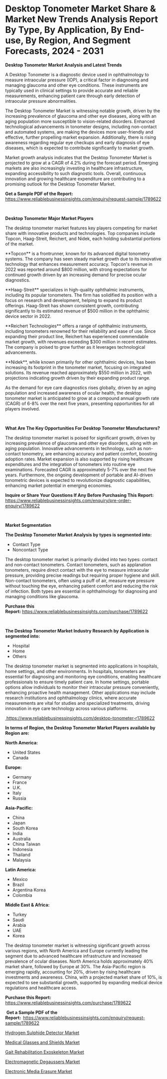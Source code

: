 <p><h1>Desktop Tonometer Market Share & Market New Trends Analysis Report By Type, By Application, By End-use, By Region, And Segment Forecasts, 2024 - 2031</h1></p><p><strong>Desktop Tonometer Market Analysis and Latest Trends</strong></p>
<p><p>A Desktop Tonometer is a diagnostic device used in ophthalmology to measure intraocular pressure (IOP), a critical factor in diagnosing and managing glaucoma and other eye conditions. These instruments are typically used in clinical settings to provide accurate and reliable measurements, enhancing patient care through early detection of intraocular pressure abnormalities.</p><p>The Desktop Tonometer Market is witnessing notable growth, driven by the increasing prevalence of glaucoma and other eye diseases, along with an aging population more susceptible to vision-related disorders. Enhanced technological advancements in tonometer designs, including non-contact and automated systems, are making the devices more user-friendly and effective, further propelling market expansion. Additionally, there is rising awareness regarding regular eye checkups and early diagnosis of eye diseases, which is expected to contribute significantly to market growth.</p><p>Market growth analysis indicates that the Desktop Tonometer Market is projected to grow at a CAGR of 4.2% during the forecast period. Emerging markets are also increasingly investing in healthcare infrastructure, expanding accessibility to such diagnostic tools. Overall, continuous innovation and growing healthcare expenditure are contributing to a promising outlook for the Desktop Tonometer Market.</p></p>
<p><strong>Get a Sample PDF of the Report:&nbsp;</strong> <a href="https://www.reliablebusinessinsights.com/enquiry/request-sample/1789622?utm_campaign=113&utm_medium=2&utm_source=Github&utm_content=ia&utm_term=13102024&utm_id=desktop-tonometer">https://www.reliablebusinessinsights.com/enquiry/request-sample/1789622</a></p>
<p>&nbsp;</p>
<p><strong>Desktop Tonometer Major Market Players</strong></p>
<p><p>The desktop tonometer market features key players competing for market share with innovative products and technologies. Top companies include Topcon, Haag-Streit, Reichert, and Nidek, each holding substantial portions of the market.</p><p>**Topcon** is a frontrunner, known for its advanced digital tonometry systems. The company has seen steady market growth due to its innovative technology that enhances measurement accuracy. Topcon's revenue in 2022 was reported around $800 million, with strong expectations for continued growth driven by an increasing demand for precise ocular diagnostics.</p><p>**Haag-Streit** specializes in high-quality ophthalmic instruments, including its popular tonometers. The firm has solidified its position with a focus on research and development, helping to expand its product offerings. Haag-Streit has shown consistent growth, contributing significantly to its estimated revenue of $500 million in the ophthalmic device sector in 2022.</p><p>**Reichert Technologies** offers a range of ophthalmic instruments, including tonometers renowned for their reliability and ease of use. Since expanding their product line, Reichert has experienced commendable market growth, with revenues exceeding $300 million in recent estimates. The company is poised to grow further as it leverages technological advancements.</p><p>**Nidek**, while known primarily for other ophthalmic devices, has been increasing its footprint in the tonometer market, focusing on integrated solutions. Its revenue reached approximately $550 million in 2022, with projections indicating growth driven by their expanding product range.</p><p>As the demand for eye care diagnostics rises globally, driven by an aging population and increased awareness of ocular health, the desktop tonometer market is anticipated to grow at a compound annual growth rate (CAGR) of 6-8% over the next five years, presenting opportunities for all players involved.</p></p>
<p>&nbsp;</p>
<p><strong>What Are The Key Opportunities For Desktop Tonometer Manufacturers?</strong></p>
<p><p>The desktop tonometer market is poised for significant growth, driven by increasing prevalence of glaucoma and other eye disorders, along with an aging population. Innovative advancements in technology, such as non-contact tonometry, are enhancing accuracy and patient comfort, boosting adoption rates. Market expansion is also supported by rising healthcare expenditures and the integration of tonometers into routine eye examinations. Forecasted CAGR is approximately 5-7% over the next five years. Furthermore, the ongoing development of portable and AI-driven tonometric devices is expected to revolutionize diagnostic capabilities, enhancing market potential in emerging economies.</p></p>
<p><strong>Inquire or Share Your Questions If Any Before Purchasing This Report:</strong> <a href="https://www.reliablebusinessinsights.com/enquiry/pre-order-enquiry/1789622?utm_campaign=113&utm_medium=2&utm_source=Github&utm_content=ia&utm_term=13102024&utm_id=desktop-tonometer">https://www.reliablebusinessinsights.com/enquiry/pre-order-enquiry/1789622</a></p>
<p>&nbsp;</p>
<p><strong>Market Segmentation</strong></p>
<p><strong>The Desktop Tonometer Market Analysis by types is segmented into:</strong></p>
<p><ul><li>Contact Type</li><li>Noncontact Type</li></ul></p>
<p><p>The desktop tonometer market is primarily divided into two types: contact and non-contact tonometers. Contact tonometers, such as applanation tonometers, require direct contact with the eye to measure intraocular pressure, providing precise readings but requiring proper hygiene and skill. Non-contact tonometers, often using a puff of air, measure eye pressure without touching the eye, enhancing patient comfort and reducing the risk of infection. Both types are essential in ophthalmology for diagnosing and managing conditions like glaucoma.</p></p>
<p><strong>Purchase this Report:&nbsp;</strong><a href="https://www.reliablebusinessinsights.com/purchase/1789622?utm_campaign=113&utm_medium=2&utm_source=Github&utm_content=ia&utm_term=13102024&utm_id=desktop-tonometer">https://www.reliablebusinessinsights.com/purchase/1789622</a></p>
<p>&nbsp;</p>
<p><strong>The Desktop Tonometer Market Industry Research by Application is segmented into:</strong></p>
<p><ul><li>Hospital</li><li>Home</li><li>Others</li></ul></p>
<p><p>The desktop tonometer market is segmented into applications in hospitals, home settings, and other environments. In hospitals, tonometers are essential for diagnosing and monitoring eye conditions, enabling healthcare professionals to ensure timely patient care. In home settings, portable options allow individuals to monitor their intraocular pressure conveniently, enhancing proactive health management. Other applications may include research institutions and ophthalmology clinics, where accurate measurements are vital for studies and specialized treatments, driving innovation in eye care technology across various platforms.</p></p>
<p><a href="https://www.reliablebusinessinsights.com/desktop-tonometer-r1789622?utm_campaign=113&utm_medium=2&utm_source=Github&utm_content=ia&utm_term=13102024&utm_id=desktop-tonometer">&nbsp;https://www.reliablebusinessinsights.com/desktop-tonometer-r1789622</a></p>
<p><strong>In terms of Region, the Desktop Tonometer Market Players available by Region are:</strong></p>
<p>
    <p> <strong> North America: </strong>
        <ul>
            <li>United States</li>
            <li>Canada</li>
        </ul>
        </p> 
    <p> <strong> Europe: </strong>
        <ul>
            <li>Germany</li>
            <li>France</li>
            <li>U.K.</li>
            <li>Italy</li>
            <li>Russia</li>
        </ul>
        </p> 
    <p> <strong> Asia-Pacific: </strong>
        <ul>
            <li>China</li>
            <li>Japan</li>
            <li>South Korea</li>
            <li>India</li>
            <li>Australia</li>
            <li>China Taiwan</li>
            <li>Indonesia</li>
            <li>Thailand</li>
            <li>Malaysia</li>
        </ul>
        </p> 
    <p> <strong> Latin America: </strong>
        <ul>
            <li>Mexico</li>
            <li>Brazil</li>
            <li>Argentina Korea</li>
            <li>Colombia</li>
        </ul>
        </p> 
    <p> <strong> Middle East & Africa: </strong>
        <ul>
            <li>Turkey</li>
            <li>Saudi</li>
            <li>Arabia</li>
            <li>UAE</li>
            <li>Korea</li>
        </ul>
    </p>
    </p>
<p><p>The desktop tonometer market is witnessing significant growth across various regions, with North America and Europe currently leading the segment due to advanced healthcare infrastructure and increased prevalence of ocular diseases. North America holds approximately 40% market share, followed by Europe at 30%. The Asia-Pacific region is emerging rapidly, accounting for 20%, driven by rising healthcare investments and awareness. China, with a projected market share of 10%, is expected to see substantial growth, supported by expanding medical device regulations and healthcare access.</p></p>
<p><strong>Purchase this Report: </strong><a href="https://www.reliablebusinessinsights.com/purchase/1789622?utm_campaign=113&utm_medium=2&utm_source=Github&utm_content=ia&utm_term=13102024&utm_id=desktop-tonometer">https://www.reliablebusinessinsights.com/purchase/1789622</a></p>
<p>&nbsp;<strong>Get a Sample PDF of the Report:&nbsp;&nbsp;</strong><a href="https://www.reliablebusinessinsights.com/enquiry/request-sample/1789622?utm_campaign=113&utm_medium=2&utm_source=Github&utm_content=ia&utm_term=13102024&utm_id=desktop-tonometer">https://www.reliablebusinessinsights.com/enquiry/request-sample/1789622</a></p>
<p><strong></strong></p>
<p><p><a href="https://issuu.com/reportprime-2/docs/hydrogen-sulphide-detector-market-s_4747570c01edd7?utm_campaign=113&utm_medium=2&utm_source=Github&utm_content=ia&utm_term=13102024&utm_id=desktop-tonometer">Hydrogen Sulphide Detector Market</a></p><p><a href="https://www.linkedin.com/pulse/global-medical-glasses-shields-market-trends-insights-growth-jz5ae?utm_campaign=113&utm_medium=2&utm_source=Github&utm_content=ia&utm_term=13102024&utm_id=desktop-tonometer">Medical Glasses and Shields Market</a></p><p><a href="https://www.linkedin.com/pulse/global-gait-rehabilitation-exoskeleton-market-status-cva5e?utm_campaign=113&utm_medium=2&utm_source=Github&utm_content=ia&utm_term=13102024&utm_id=desktop-tonometer">Gait Rehabilitation Exoskeleton Market</a></p><p><a href="https://github.com/OrlandoHBarks/Market-Research-Report-List-1/blob/main/electromagnetic-degaussers-market.md?utm_campaign=113&utm_medium=2&utm_source=Github&utm_content=ia&utm_term=13102024&utm_id=desktop-tonometer">Electromagnetic Degaussers Market</a></p><p><a href="https://github.com/NathanColeman327/Market-Research-Report-List-1/blob/main/electronic-media-erasure-market.md?utm_campaign=113&utm_medium=2&utm_source=Github&utm_content=ia&utm_term=13102024&utm_id=desktop-tonometer">Electronic Media Erasure Market</a></p></p>